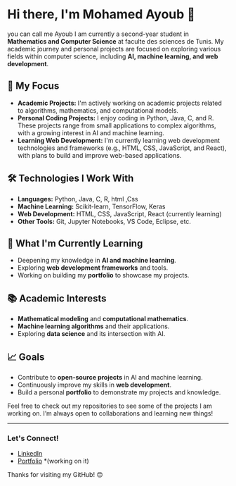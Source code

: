 # Hi there, I'm Mohamed Ayoub  👋
you can call me Ayoub
I am currently a second-year student in **Mathematics and Computer Science** at faculte des sciences de Tunis. My academic journey and personal projects are focused on exploring various fields within computer science, including **AI, machine learning, and web development**.

## 🚀 My Focus
- **Academic Projects:** I'm actively working on academic projects related to algorithms, mathematics, and computational models.
- **Personal Coding Projects:** I enjoy coding in Python, Java, C, and R. These projects range from small applications to complex algorithms, with a growing interest in AI and machine learning.
- **Learning Web Development:** I'm currently learning web development technologies and frameworks (e.g., HTML, CSS, JavaScript, and React), with plans to build and improve web-based applications.

## 🛠️ Technologies I Work With
- **Languages:** Python, Java, C, R, html ,Css
- **Machine Learning:** Scikit-learn, TensorFlow, Keras
- **Web Development:** HTML, CSS, JavaScript, React (currently learning)
- **Other Tools:** Git, Jupyter Notebooks, VS Code, Eclipse, etc.

## 🌱 What I'm Currently Learning
- Deepening my knowledge in **AI and machine learning**.
- Exploring **web development frameworks** and tools.
- Working on building my **portfolio** to showcase my projects.

## 📚 Academic Interests
- **Mathematical modeling** and **computational mathematics**.
- **Machine learning algorithms** and their applications.
- Exploring **data science** and its intersection with AI.

## 📈 Goals
- Contribute to **open-source projects** in AI and machine learning.
- Continuously improve my skills in **web development**.
- Build a personal **portfolio** to demonstrate my projects and knowledge.

Feel free to check out my repositories to see some of the projects I am working on. I’m always open to collaborations and learning new things!

---

### Let's Connect!
- [LinkedIn](https://www.linkedin.com/in/benhamada-ayoub-a791491b4/)
- [Portfolio](https://iamayoub.netlify.app/) *(working on it)

Thanks for visiting my GitHub! 😊

